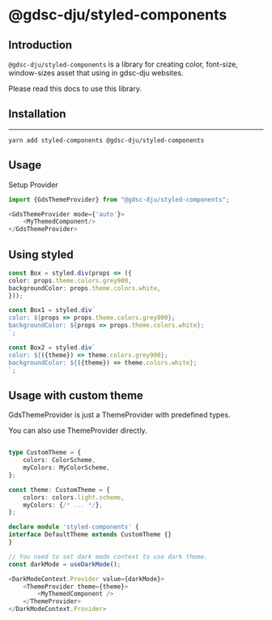 # @gdsc-dju/styled-components

## Introduction

`@gdsc-dju/styled-components` is a library for creating color, font-size, window-sizes asset
that using in gdsc-dju websites.

Please read this docs to use this library.

## Installation

---
```shell
yarn add styled-components @gdsc-dju/styled-components
```

## Usage

Setup Provider

```typescript jsx
import {GdsThemeProvider} from "@gdsc-dju/styled-components";

<GdsThemeProvider mode={'auto'}>
    <MyThemedComponent/>
</GdsThemeProvider>
```

## Using styled

```typescript jsx
const Box = styled.div(props => ({
color: props.theme.colors.grey900,
backgroundColor: props.theme.colors.white,
}));

const Box1 = styled.div`
color: ${props => props.theme.colors.grey900};
backgroundColor: ${props => props.theme.colors.white};
`;

const Box2 = styled.div`
color: ${({theme}) => theme.colors.grey900};
backgroundColor: ${({theme}) => theme.colors.white};
`;
```

## Usage with custom theme

GdsThemeProvider is just a ThemeProvider with predefined types.

You can also use ThemeProvider directly.

```typescript jsx

type CustomTheme = {
    colors: ColorScheme,
    myColors: MyColorScheme,
};

const theme: CustomTheme = {
    colors: colors.light.scheme,
    myColors: {/* ... */},
};

declare module 'styled-components' {
interface DefaultTheme extends CustomTheme {}
}

// You need to set dark mode context to use dark theme.
const darkMode = useDarkMode();

<DarkModeContext.Provider value={darkMode}>
    <ThemeProvider theme={theme}>
        <MyThemedComponent />
    </ThemeProvider>
</DarkModeContext.Provider>
```